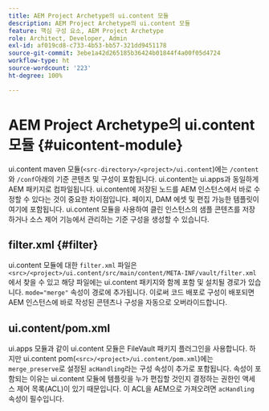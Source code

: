 ```yaml
---
title: AEM Project Archetype의 ui.content 모듈
description: AEM Project Archetype의 ui.content 모듈
feature: 핵심 구성 요소, AEM Project Archetype
role: Architect, Developer, Admin
exl-id: af019cd8-c733-4b53-bb57-321dd9451178
source-git-commit: 3ebe1a42d265185b36424b01844f4a00f05d4724
workflow-type: ht
source-wordcount: '223'
ht-degree: 100%

---
```


# AEM Project Archetype의 ui.content 모듈 {#uicontent-module}

ui.content maven 모듈(`<src-directory>/<project>/ui.content`)에는 `/content`와 `/conf`아래의 기준 콘텐츠 및 구성이 포함됩니다. ui.content는 ui.apps과 동일하게 AEM 패키지로 컴파일됩니다. ui.content에 저장된 노드를 AEM 인스턴스에서 바로 수정할 수 있다는 것이 중요한 차이점입니다. 페이지, DAM 에셋 및 편집 가능한 템플릿이 여기에 포함됩니다. ui.content 모듈을 사용하여 클린 인스턴스의 샘플 콘텐츠를 저장하거나 소스 제어 기능에서 관리하는 기준 구성을 생성할 수 있습니다.

## filter.xml {#filter}

ui.content 모듈에 대한 `filter.xml` 파일은 `<src>/<project>/ui.content/src/main/content/META-INF/vault/filter.xml`에서 찾을 수 있고 해당 파일에는 ui.content 패키지와 함께 포함 및 설치될 경로가 있습니다. `mode="merge"` 속성이 경로에 추가됩니다. 이로써 코드 배포로 구성이 배포되면 AEM 인스턴스에 바로 작성된 콘텐츠나 구성을 자동으로 오버라이드합니다.

## ui.content/pom.xml

ui.apps 모듈과 같이 ui.content 모듈은 FileVault 패키지 플러그인을 사용합니다. 하지만 ui.content pom(`<src>/<project>/ui.content/pom.xml`)에는 `merge_preserve`로 설정된 `acHandling`라는 구성 속성이 추가로 포함됩니다. 속성이 포함되는 이유는 ui.content 모듈에 템플릿을 누가 편집할 것인지 결정하는 권한인 액세스 제어 목록(ACL)이 있기 때문입니다. 이 ACL을 AEM으로 가져오려면 `acHandling` 속성이 필수입니다.
